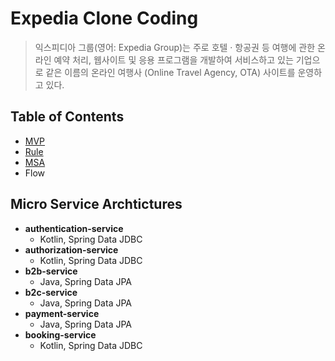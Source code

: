 # Expedia Clone Coding

> 익스피디아 그룹(영어: Expedia Group)는 주로 호텔 · 항공권 등 여행에 관한 온라인 예약 처리, 웹사이트 및 응용 프로그램을 개발하여 서비스하고 있는 기업으로 같은 이름의 온라인 여행사 (Online Travel Agency, OTA) 사이트를 운영하고 있다.

## Table of Contents

- [MVP](https://github.com/cIonecoder/expedia/wiki/MVP)
- [Rule](https://github.com/cIonecoder/expedia/issues/1)
- [MSA](https://github.com/cIonecoder/expedia/issues/1)
- Flow

## Micro Service Archtictures

- __authentication-service__
  - Kotlin, Spring Data JDBC
- __authorization-service__
  - Kotlin, Spring Data JDBC
- __b2b-service__
  - Java, Spring Data JPA
- __b2c-service__
  - Java, Spring Data JPA
- __payment-service__ 
  - Java, Spring Data JPA
- __booking-service__
  - Kotlin, Spring Data JDBC


